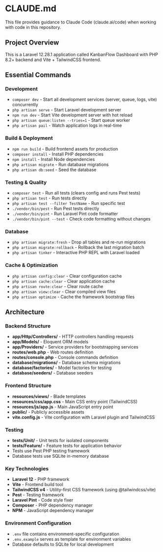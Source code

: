 # CLAUDE.md

This file provides guidance to Claude Code (claude.ai/code) when working with code in this repository.

## Project Overview

This is a Laravel 12.28.1 application called KanbanFlow Dashboard with PHP 8.2+ backend and Vite + TailwindCSS frontend.

## Essential Commands

### Development
- `composer dev` - Start all development services (server, queue, logs, vite) concurrently
- `php artisan serve` - Start Laravel development server
- `npm run dev` - Start Vite development server with hot reload
- `php artisan queue:listen --tries=1` - Start queue worker
- `php artisan pail` - Watch application logs in real-time

### Build & Deployment
- `npm run build` - Build frontend assets for production
- `composer install` - Install PHP dependencies
- `npm install` - Install Node dependencies
- `php artisan migrate` - Run database migrations
- `php artisan db:seed` - Seed the database

### Testing & Quality
- `composer test` - Run all tests (clears config and runs Pest tests)
- `php artisan test` - Run tests directly
- `php artisan test --filter TestName` - Run specific test
- `./vendor/bin/pest` - Run Pest tests directly
- `./vendor/bin/pint` - Run Laravel Pint code formatter
- `./vendor/bin/pint --test` - Check code formatting without changes

### Database
- `php artisan migrate:fresh` - Drop all tables and re-run migrations
- `php artisan migrate:rollback` - Rollback the last migration batch
- `php artisan tinker` - Interactive PHP REPL with Laravel loaded

### Cache & Optimization
- `php artisan config:clear` - Clear configuration cache
- `php artisan cache:clear` - Clear application cache
- `php artisan route:clear` - Clear route cache
- `php artisan view:clear` - Clear compiled view files
- `php artisan optimize` - Cache the framework bootstrap files

## Architecture

### Backend Structure
- **app/Http/Controllers/** - HTTP controllers handling requests
- **app/Models/** - Eloquent ORM models
- **app/Providers/** - Service providers for bootstrapping services
- **routes/web.php** - Web routes definition
- **routes/console.php** - Console commands definition
- **database/migrations/** - Database schema migrations
- **database/factories/** - Model factories for testing
- **database/seeders/** - Database seeders

### Frontend Structure
- **resources/views/** - Blade templates
- **resources/css/app.css** - Main CSS entry point (TailwindCSS)
- **resources/js/app.js** - Main JavaScript entry point
- **public/** - Publicly accessible assets
- **vite.config.js** - Vite configuration with Laravel plugin and TailwindCSS

### Testing
- **tests/Unit/** - Unit tests for isolated components
- **tests/Feature/** - Feature tests for application behavior
- Tests use Pest PHP testing framework
- Database tests use SQLite in-memory database

### Key Technologies
- **Laravel 12** - PHP framework
- **Vite** - Frontend build tool
- **TailwindCSS v4** - Utility-first CSS framework (using @tailwindcss/vite)
- **Pest** - Testing framework
- **Laravel Pint** - Code style fixer
- **Composer** - PHP dependency manager
- **NPM** - JavaScript dependency manager

### Environment Configuration
- `.env` file contains environment-specific configuration
- `.env.example` serves as template for environment variables
- Database defaults to SQLite for local development